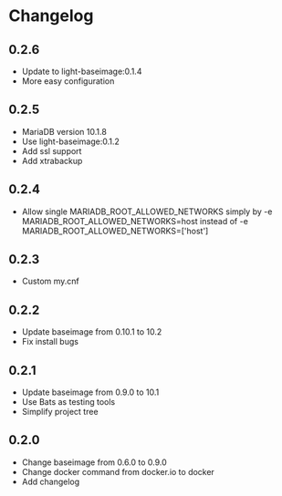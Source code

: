 # Changelog

## 0.2.6
  - Update to light-baseimage:0.1.4
  - More easy configuration

## 0.2.5
  - MariaDB version 10.1.8
  - Use light-baseimage:0.1.2
  - Add ssl support
  - Add xtrabackup

## 0.2.4
  - Allow single MARIADB_ROOT_ALLOWED_NETWORKS simply by -e MARIADB_ROOT_ALLOWED_NETWORKS=host instead of -e MARIADB_ROOT_ALLOWED_NETWORKS=['host']

## 0.2.3
  - Custom my.cnf

## 0.2.2
  - Update baseimage from 0.10.1 to 10.2
  - Fix install bugs

## 0.2.1
  - Update baseimage from 0.9.0 to 10.1
  - Use Bats as testing tools
  - Simplify project tree

## 0.2.0
  - Change baseimage from 0.6.0 to 0.9.0
  - Change docker command from docker.io to docker
  - Add changelog
